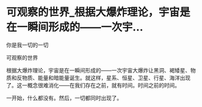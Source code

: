 # 可观察的世界_根据大爆炸理论，宇宙是在一瞬间形成的——一次宇...

你是我一切的一切

可观察的世界

根据大爆炸理论，宇宙是在一瞬间形成的——一次宇宙大爆炸让黑洞、褐矮星、物质和反物质、能量和暗能量诞生。就这样，星系、恒星、卫星、行星、海洋出现了。这一概念很难消化——在我们存在之前，就有时间。时间之前的时间。

一开始，什么都没有。然后，一切都同时出现了。